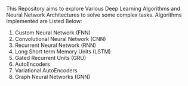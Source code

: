 This Repository aims to explore Various Deep Learning Algorithms and Neural Network Architectures to solve some complex tasks.
Algorithms Implemented are Listed Below:
1. Custom Neural Network (FNN)
2. Convolutional Neural Network (CNN)
3. Recurrent Neural Network (RNN)
4. Long Short term Memory Units (LSTM)
5. Gated Recurrent Units (GRU)
6. AutoEncoders
7. Variational AutoEncoders
8. Graph Neural Networks (GNN)
   
